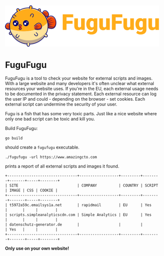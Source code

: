 ![FuguFugu](https://github.com/FuguFuguHq/fugufugu/blob/main/Logo.png?raw=true)

# FuguFugu

FuguFugu is a tool to check your website for external scripts and images. With a large website and many developers it's 
often unclear what external resources your website uses. If you're in the EU, each external usage needs to be documented
in the privacy statement. Each external resource can log the user IP and could - depending on the browser - set cookies.
Each external script can undermine the security of your user.

Fugu is a fish that has some very toxic parts. Just like a nice website where only one bad script can be toxic and kill you.

Build FuguFugu:

`go build`

should create a `fugufugu` executable.

`./fugufugu -url https://www.amazingcto.com`

prints a report of all external scripts and images it found.

```
+--------------------------------+------------------+---------+--------+-------+-----+--------+
| SITE                           | COMPANY          | COUNTRY | SCRIPT | IMAGE | CSS | COOKIE |
+--------------------------------+------------------+---------+--------+-------+-----+--------+
| t5972a59c.emailsys1a.net       | rapidmail        | EU      | Yes    |       |     |        |
| scripts.simpleanalyticscdn.com | Simple Analytics | EU      | Yes    |       |     |        |
| datenschutz-generator.de       |                  |         |        | Yes   |     |        |
+--------------------------------+------------------+---------+--------+-------+-----+--------+
```

**Only use on your own website!**